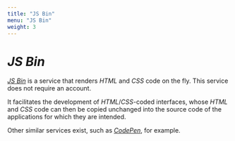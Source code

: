 ```yaml
---
title: "JS Bin"
menu: "JS Bin"
weight: 3
---
```


# *JS Bin*

[*JS Bin*](https://jsbin.com) is a service that renders *HTML* and *CSS* code on the fly. This service does not require an account.

It facilitates the development of *HTML*/*CSS*-coded interfaces, whose *HTML* and *CSS* code can then be copied unchanged into the source code of the applications for which they are intended.

Other similar services exist, such as [*CodePen*](https://codepen.io/pen/), for example.